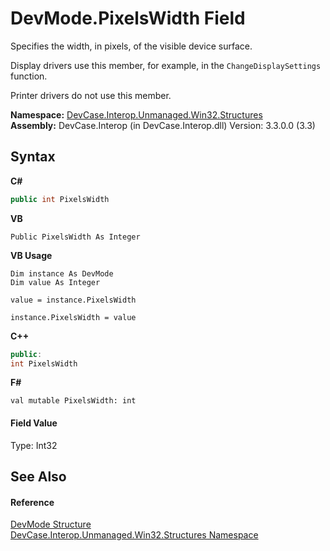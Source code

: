 # DevMode.PixelsWidth Field
 

Specifies the width, in pixels, of the visible device surface. 

 Display drivers use this member, for example, in the `ChangeDisplaySettings` function. 

 Printer drivers do not use this member.

**Namespace:**&nbsp;<a href="N_DevCase_Interop_Unmanaged_Win32_Structures">DevCase.Interop.Unmanaged.Win32.Structures</a><br />**Assembly:**&nbsp;DevCase.Interop (in DevCase.Interop.dll) Version: 3.3.0.0 (3.3)

## Syntax

**C#**<br />
``` C#
public int PixelsWidth
```

**VB**<br />
``` VB
Public PixelsWidth As Integer
```

**VB Usage**<br />
``` VB Usage
Dim instance As DevMode
Dim value As Integer

value = instance.PixelsWidth

instance.PixelsWidth = value
```

**C++**<br />
``` C++
public:
int PixelsWidth
```

**F#**<br />
``` F#
val mutable PixelsWidth: int
```


#### Field Value
Type: Int32

## See Also


#### Reference
<a href="T_DevCase_Interop_Unmanaged_Win32_Structures_DevMode">DevMode Structure</a><br /><a href="N_DevCase_Interop_Unmanaged_Win32_Structures">DevCase.Interop.Unmanaged.Win32.Structures Namespace</a><br />